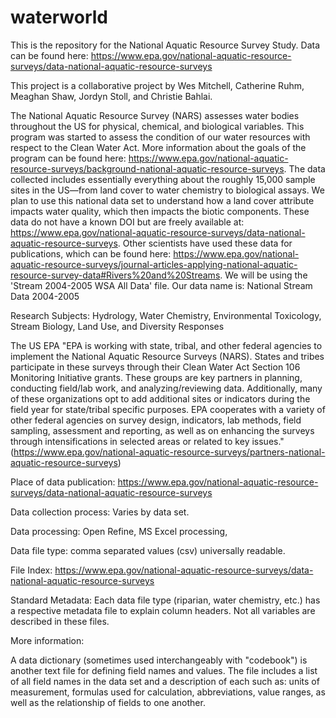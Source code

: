 # waterworld
This is the repository for the National Aquatic Resource Survey Study.
Data can be found here: https://www.epa.gov/national-aquatic-resource-surveys/data-national-aquatic-resource-surveys

This project is a collaborative project by Wes Mitchell, Catherine Ruhm, Meaghan Shaw, Jordyn Stoll, and Christie Bahlai. 

The National Aquatic Resource Survey (NARS) assesses water bodies throughout the US for physical, chemical, and biological variables. This program was started to assess the condition of our water resources with respect to the Clean Water Act. More information about the goals of the program can be found here: https://www.epa.gov/national-aquatic-resource-surveys/background-national-aquatic-resource-surveys. 
The data collected includes essentially everything about the roughly 15,000 sample sites in the US—from land cover to water chemistry to biological assays. We plan to use this national data set to understand how a land cover attribute impacts water quality, which then impacts the biotic components. These data do not have a known DOI but are freely available at: https://www.epa.gov/national-aquatic-resource-surveys/data-national-aquatic-resource-surveys. Other scientists have used these data for publications, which can be found here: https://www.epa.gov/national-aquatic-resource-surveys/journal-articles-applying-national-aquatic-resource-survey-data#Rivers%20and%20Streams. 
We will be using the 'Stream 2004-2005 WSA All Data' file. Our data name is: National Stream Data 2004-2005

Research Subjects: Hydrology, Water Chemistry, Environmental Toxicology, Stream Biology, Land Use, and Diversity Responses

The US EPA
"EPA is working with state, tribal, and other federal agencies to implement the National Aquatic Resource Surveys (NARS). States and tribes participate in these surveys through their Clean Water Act Section 106 Monitoring Initiative grants. These groups are key partners in planning, conducting field/lab work, and analyzing/reviewing data. Additionally, many of these organizations opt to add additional sites or indicators during the field year for state/tribal specific purposes. EPA cooperates with a variety of other federal agencies on survey design, indicators, lab methods, field sampling, assessment and reporting, as well as on enhancing the surveys through intensifications in selected areas or related to key issues." (https://www.epa.gov/national-aquatic-resource-surveys/partners-national-aquatic-resource-surveys)

Place of data publication: https://www.epa.gov/national-aquatic-resource-surveys/data-national-aquatic-resource-surveys

Data collection process: Varies by data set.

Data processing: Open Refine, MS Excel processing, 

Data file type: comma separated values (csv) universally readable.

File Index: https://www.epa.gov/national-aquatic-resource-surveys/data-national-aquatic-resource-surveys

Standard Metadata: Each data file type (riparian, water chemistry, etc.) has a respective metadata file to explain column headers. Not all variables are described in these files. 

More information: 

A data dictionary (sometimes used interchangeably with "codebook") is another text file for defining field names and values. The file includes a list of all field names in the data set and a description of each such as: units of measurement, formulas used for calculation, abbreviations, value ranges, as well as the relationship of fields to one another.


